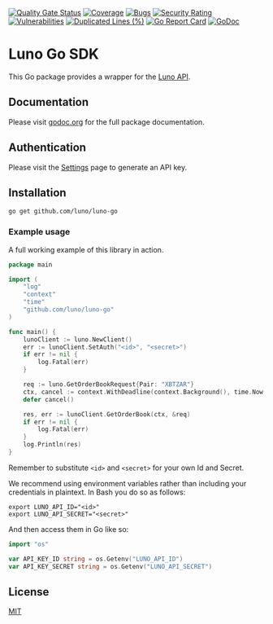[![Quality Gate Status](https://sonarcloud.io/api/project_badges/measure?project=luno_luno-go&metric=alert_status)](https://sonarcloud.io/summary/new_code?id=luno_luno-go)
[![Coverage](https://sonarcloud.io/api/project_badges/measure?project=luno_luno-go&metric=coverage)](https://sonarcloud.io/summary/new_code?id=luno_luno-go)
[![Bugs](https://sonarcloud.io/api/project_badges/measure?project=luno_luno-go&metric=bugs)](https://sonarcloud.io/summary/new_code?id=luno_luno-go)
[![Security Rating](https://sonarcloud.io/api/project_badges/measure?project=luno_luno-go&metric=security_rating)](https://sonarcloud.io/summary/new_code?id=luno_luno-go)
[![Vulnerabilities](https://sonarcloud.io/api/project_badges/measure?project=luno_luno-go&metric=vulnerabilities)](https://sonarcloud.io/summary/new_code?id=luno_luno-go)
[![Duplicated Lines (%)](https://sonarcloud.io/api/project_badges/measure?project=luno_luno-go&metric=duplicated_lines_density)](https://sonarcloud.io/summary/new_code?id=luno_luno-go)
[![Go Report Card](https://goreportcard.com/badge/github.com/luno/luno-go)](https://goreportcard.com/report/github.com/luno/luno-go)
[![GoDoc](https://godoc.org/github.com/luno/luno-go?status.png)](https://godoc.org/github.com/luno/luno-go)

# Luno Go SDK

This Go package provides a wrapper for the [Luno API](https://www.luno.com/api).

## Documentation

Please visit [godoc.org](https://godoc.org/github.com/luno/luno-go) for the full
package documentation.

## Authentication

Please visit the [Settings](https://www.luno.com/wallet/settings/api_keys) page
to generate an API key.

## Installation

```shell
go get github.com/luno/luno-go
```

### Example usage

A full working example of this library in action.

```go
package main

import (
	"log"
	"context"
	"time"
	"github.com/luno/luno-go"
)

func main() {
	lunoClient := luno.NewClient()
	err := lunoClient.SetAuth("<id>", "<secret>")
	if err != nil {
		log.Fatal(err)
	}

	req := luno.GetOrderBookRequest{Pair: "XBTZAR"}
	ctx, cancel := context.WithDeadline(context.Background(), time.Now().Add(10*time.Second))
	defer cancel()

	res, err := lunoClient.GetOrderBook(ctx, &req)
	if err != nil {
		log.Fatal(err)
	}
	log.Println(res)
}
```

Remember to substitute `<id>` and `<secret>` for your own Id and Secret.

We recommend using environment variables rather than including your credentials in plaintext. In Bash you do so as follows:
```shell
export LUNO_API_ID="<id>"
export LUNO_API_SECRET="<secret>"
```

And then access them in Go like so:

```go
import "os"

var API_KEY_ID string = os.Getenv("LUNO_API_ID")
var API_KEY_SECRET string = os.Getenv("LUNO_API_SECRET")
```

## License

[MIT](./LICENSE.md)
